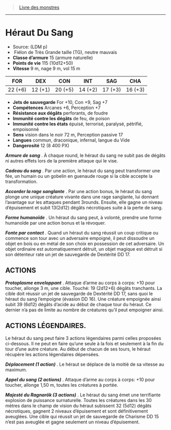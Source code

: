 ﻿> [Livre des monstres](tome_of_beasts.md)

---

# Héraut Du Sang

- Source: (LDM p)
-  Fiélon de Très Grande taille (TG), neutre mauvais
- **Classe d’armure** 15 (armure naturelle)
- **Points de vie** 115 (10d12+50)
- **Vitesse** 9 m, nage 9 m, vol 15 m

|FOR|DEX|CON|INT|SAG|CHA|
|---|---|---|---|---|---|
|22 (+6)|12 (+1)|20 (+5)|14 (+2)|17 (+3)|16 (+3)|

- **Jets de sauvegarde** For +10, Con +9, Sag +7
- **Compétences** Arcanes +6, Perception +7
- **Résistance aux dégâts** perforants, de foudre
- **Immunité contre les dégâts** de feu, de poison
- **Immunité contre les états** épuisé, terrorisé, paralysé, pétrifié, empoisonné
- **Sens** vision dans le noir 72 m, Perception passive 17
- **Langues** commun, draconique, infernal, langue du Vide
- **Dangerosité** 12 (8 400 PX)

**_Armure de sang_** . À chaque round, le héraut du sang ne subit pas de dégâts ni autres effets lors de la première attaque qui le vise.

**_Cadeau du sang_** . Par une action, le héraut du sang peut transformer une fée, un humain ou un gobelin en guenaude rouge si la cible accepte la transformation.

**_Accorder la rage sanglante_** . Par une action bonus, le héraut du sang plonge une unique créature vivante dans une rage sanglante, lui donnant l’avantage sur les attaques pendant 3rounds. Ensuite, elle gagne un niveau d’épuisement et subit 13(2d12) dégâts nécrotiques suite à la perte de sang.

**_Forme humanoïde_** . Un héraut du sang peut, à volonté, prendre une forme humanoïde par une action bonus et la révoquer.

**_Fonte par contact_** . Quand un héraut du sang réussit un coup critique ou commence son tour avec un adversaire empoigné, il peut dissoudre un objet en bois ou en métal de son choix en possession de cet adversaire. Un objet ordinaire est automatiquement détruit, un objet magique est détruit si son détenteur rate un jet de sauvegarde de Dextérité DD 17.

## ACTIONS

**_Protoplasme enveloppant_** . Attaque d’arme au corps à corps:
+10 pour toucher, allonge 3 m, une cible. Touché: 19 (2d12+6) dégâts tranchants. La cible doit réussir un jet de sauvegarde de Dextérité DD 17, sans quoi le héraut du sang l’empoigne (évasion DD 16). Une créature empoignée ainsi subit 39 (6d12) dégâts d’acide au début de chaque tour du héraut. Ce dernier n’a pas de limite au nombre de créatures qu’il peut empoigner ainsi.

## ACTIONS LÉGENDAIRES.

Le héraut du sang peut faire 3 actions légendaires parmi celles proposées ci-dessous. Il ne peut en faire qu’une seule à la fois et seulement à la fin du tour d’une autre créature. Au début de chacun de ses tours, le héraut récupère les actions légendaires dépensées.

**_Déplacement (1 action)_** . Le héraut se déplace de la moitié de sa vitesse au maximum.

**_Appel du sang (2 actions)_** . Attaque d’arme au corps à corps:
+10 pour toucher, allonge 1,50 m, toutes les créatures à portée.

**_Majesté du Ragnarök (3 actions)_** . Le héraut du sang émet une terrifiante explosion de puissance surnaturelle. Toutes les créatures dans les 30 mètres dans le champ de vision du héraut subissent 32 (5d12) dégâts nécrotiques, gagnent 2 niveaux d’épuisement et sont définitivement aveuglées. Une cible qui réussit un jet de sauvegarde de Charisme DD 15 n’est pas aveuglée et gagne seulement un niveau d’épuisement.

